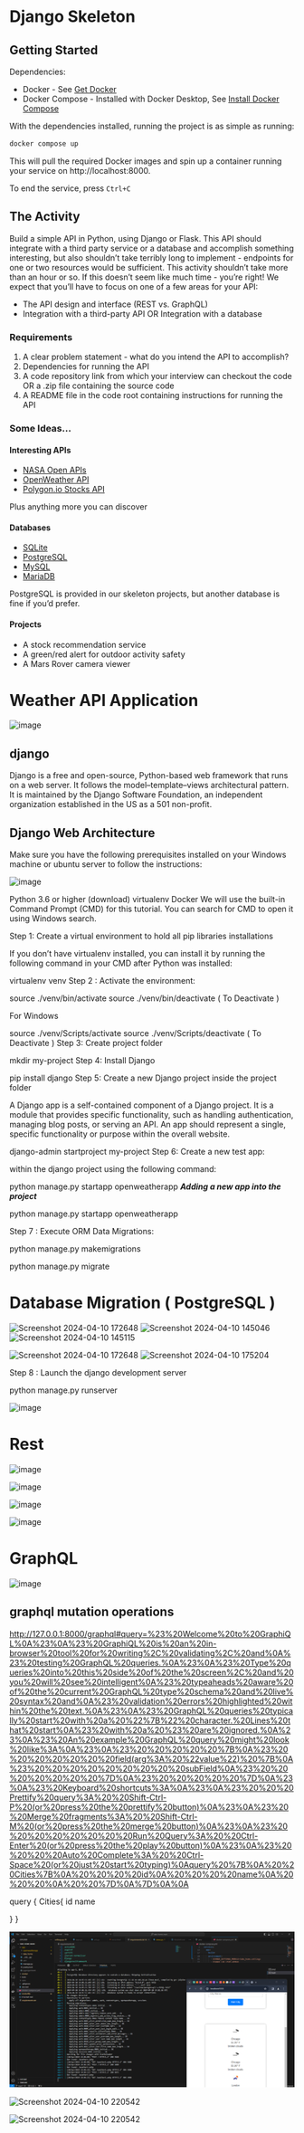 # Django Skeleton

## Getting Started
Dependencies:
* Docker - See [Get Docker](https://docs.docker.com/get-docker/)
* Docker Compose - Installed with Docker Desktop, See [Install Docker Compose](https://docs.docker.com/compose/install/)

With the dependencies installed, running the project is as simple as running:
```bash
docker compose up
```

This will pull the required Docker images and spin up a container running your service on http://localhost:8000.

To end the service, press `Ctrl+C`

## The Activity
Build a simple API in Python, using Django or Flask. This API should integrate with a third party service or a database and accomplish something interesting, but also shouldn’t take terribly long to implement - endpoints for one or two resources would be sufficient. This activity shouldn’t take more than an hour or so. If this doesn’t seem like much time - you’re right! We expect that you’ll have to focus on one of a few areas for your API:
* The API design and interface (REST vs. GraphQL)
* Integration with a third-party API OR Integration with a database

### Requirements
1. A clear problem statement - what do you intend the API to accomplish?
2. Dependencies for running the API
3. A code repository link from which your interview can checkout the code OR a .zip file containing the source code
4. A README file in the code root containing instructions for running the API

### Some Ideas...
#### Interesting APIs
* [NASA Open APIs](https://api.nasa.gov/index.html)
* [OpenWeather API](https://openweathermap.org/api)
* [Polygon.io Stocks API](https://polygon.io/)

Plus anything more you can discover
#### Databases
* [SQLite](https://www.sqlite.org/index.html)
* [PostgreSQL](https://www.postgresql.org/)
* [MySQL](https://www.mysql.com/)
* [MariaDB](https://mariadb.org/)

PostgreSQL is provided in our skeleton projects, but another database is fine if you’d prefer.
#### Projects
* A stock recommendation service
* A green/red alert for outdoor activity safety
* A Mars Rover camera viewer


# Weather API Application

![image](https://github.com/joelwembo/django_quick_start_docker_2024/assets/19718580/84acea2b-0b17-49ff-9d8f-5695cd7e065c)


## django
Django is a free and open-source, Python-based web framework that runs on a web server. It follows the model–template–views architectural pattern. It is maintained by the Django Software Foundation, an independent organization established in the US as a 501 non-profit.


## Django Web Architecture
Make sure you have the following prerequisites installed on your Windows machine or ubuntu server to follow the instructions:

![image](https://github.com/joelwembo/django_quick_start_docker_2024/assets/19718580/d929b870-92ad-47ed-87aa-523e2c31b406)


Python 3.6 or higher (download)
virtualenv
Docker
We will use the built-in Command Prompt (CMD) for this tutorial. You can search for CMD to open it using Windows search.

Step 1: Create a virtual environment to hold all pip libraries installations

If you don’t have virtualenv installed, you can install it by running the following command in your CMD after Python was installed:

virtualenv venv
Step 2 : Activate the environment:

source ./venv/bin/activate
source ./venv/bin/deactivate ( To Deactivate )

For Windows

source ./venv/Scripts/activate
source ./venv/Scripts/deactivate ( To Deactivate )
Step 3: Create project folder

mkdir my-project
Step 4: Install Django

pip install django
Step 5: Create a new Django project inside the project folder

A Django app is a self-contained component of a Django project. It is a module that provides specific functionality, such as handling authentication, managing blog posts, or serving an API. An app should represent a single, specific functionality or purpose within the overall website.

django-admin startproject my-project
Step 6: Create a new test app:

within the django project using the following command:

python manage.py startapp openweatherapp
***Adding a new app into the project***

python manage.py startapp openweatherapp

Step 7 : Execute ORM Data Migrations:

python manage.py makemigrations

python manage.py migrate

# Database Migration ( PostgreSQL )

![Screenshot 2024-04-10 172648](https://github.com/joelwembo/django_quick_start_docker_2024/assets/19718580/6a55504e-44a4-4668-a92a-a573bc8be3b7)
![Screenshot 2024-04-10 145046](https://github.com/joelwembo/django_quick_start_docker_2024/assets/19718580/39ec4dda-e1e5-4d7a-9634-1cf18aa4ba8f)
![Screenshot 2024-04-10 145115](https://github.com/joelwembo/django_quick_start_docker_2024/assets/19718580/1fa8aa98-3ade-44cd-9b80-3a7d02f87ecf)


![Screenshot 2024-04-10 172648](https://github.com/joelwembo/django_quick_start_docker_2024/assets/19718580/c576b60b-925f-4f19-aa12-e671d1f07c5a)
![Screenshot 2024-04-10 175204](https://github.com/joelwembo/django_quick_start_docker_2024/assets/19718580/084efdad-c4b0-44d2-a9f8-93365f0178df)


Step 8 : Launch the django development server

python manage.py runserver


![image](https://github.com/joelwembo/django_quick_start_docker_2024/assets/19718580/5e14816e-3d34-4559-be6d-d03dfd69c8f5)

# Rest

![image](https://github.com/joelwembo/django_quick_start_docker_2024/assets/19718580/b4d2db56-4971-4db1-baf5-e95c329a3731)


![image](https://github.com/joelwembo/django_quick_start_docker_2024/assets/19718580/3d4947c0-bfaf-40f2-b40b-5496267fb1e8)

![image](https://github.com/joelwembo/django_quick_start_docker_2024/assets/19718580/140eeef7-01d1-4f4c-bcf3-0d8e84295c4c)

![image](https://github.com/joelwembo/django_quick_start_docker_2024/assets/19718580/ea370aa5-e9fd-483c-85bb-ef37b6c34ee0)



# GraphQL

![image](https://github.com/joelwembo/django_quick_start_docker_2024/assets/19718580/a1c6786f-3828-4d71-93ea-42d065e146d3)

## graphql mutation operations


http://127.0.0.1:8000/graphql#query=%23%20Welcome%20to%20GraphiQL%0A%23%0A%23%20GraphiQL%20is%20an%20in-browser%20tool%20for%20writing%2C%20validating%2C%20and%0A%23%20testing%20GraphQL%20queries.%0A%23%0A%23%20Type%20queries%20into%20this%20side%20of%20the%20screen%2C%20and%20you%20will%20see%20intelligent%0A%23%20typeaheads%20aware%20of%20the%20current%20GraphQL%20type%20schema%20and%20live%20syntax%20and%0A%23%20validation%20errors%20highlighted%20within%20the%20text.%0A%23%0A%23%20GraphQL%20queries%20typically%20start%20with%20a%20%22%7B%22%20character.%20Lines%20that%20start%0A%23%20with%20a%20%23%20are%20ignored.%0A%23%0A%23%20An%20example%20GraphQL%20query%20might%20look%20like%3A%0A%23%0A%23%20%20%20%20%20%7B%0A%23%20%20%20%20%20%20%20field(arg%3A%20%22value%22)%20%7B%0A%23%20%20%20%20%20%20%20%20%20subField%0A%23%20%20%20%20%20%20%20%7D%0A%23%20%20%20%20%20%7D%0A%23%0A%23%20Keyboard%20shortcuts%3A%0A%23%0A%23%20%20%20Prettify%20query%3A%20%20Shift-Ctrl-P%20(or%20press%20the%20prettify%20button)%0A%23%0A%23%20%20Merge%20fragments%3A%20%20Shift-Ctrl-M%20(or%20press%20the%20merge%20button)%0A%23%0A%23%20%20%20%20%20%20%20%20Run%20Query%3A%20%20Ctrl-Enter%20(or%20press%20the%20play%20button)%0A%23%0A%23%20%20%20%20Auto%20Complete%3A%20%20Ctrl-Space%20(or%20just%20start%20typing)%0Aquery%20%7B%0A%20%20Cities%7B%0A%20%20%20%20id%0A%20%20%20%20name%0A%20%20%20%0A%20%20%7D%0A%7D%0A%0A



query {
  Cities{
    id
    name
   
  }
}

![alt text](image.png)

![Screenshot 2024-04-10 220542](https://github.com/joelwembo/django_quick_start_docker_2024/assets/19718580/fb08dec8-27bb-4f2c-a762-97a3a627bc1c)

![Screenshot 2024-04-10 220542](https://github.com/joelwembo/django_quick_start_docker_2024/assets/19718580/0eb29ccc-c9ed-433a-b075-91a24bffbb22)


